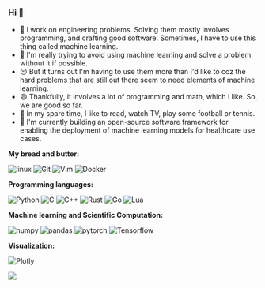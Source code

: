 ###  Hi 👋


- 🤖  I work on engineering problems. Solving them mostly involves programming, and crafting good software. 
Sometimes, I have to use this thing called machine learning.
- 💩  I'm really trying to avoid using machine learning and solve a problem without it if possible.
- 😒  But it turns out I'm having to use them more than I'd like to coz the hard problems that
are still out there seem to need elements of machine learning.
- 😄  Thankfully, it involves a lot of programming and math, which I like.
So, we are good so far.
- 👻  In my spare time, I like to read, watch TV, play some football or tennis.
- 🏥 I'm currently building an open-source software framework for enabling the deployment of 
machine learning models for healthcare use cases.


**My bread and butter:**

![linux](https://img.shields.io/badge/-linux-170c3d?style=flat-square&logo=linux)
![Git](https://img.shields.io/badge/-Git-grey?style=flat-square&logo=Git)
![Vim](https://img.shields.io/badge/-Vim-245416?style=flat-square&logo=Vim)
![Docker](https://img.shields.io/badge/-Docker-163e94?style=flat-square&logo=Docker)

**Programming languages:**

![Python](https://img.shields.io/badge/-python-735f10?style=flat-square&logo=python)
![C](https://img.shields.io/badge/-C-0d1e75?style=flat-square&logo=C)
![C++](https://img.shields.io/badge/-C++-00599C?style=flat-square&logo=c++)
![Rust](https://img.shields.io/badge/-Rust-a83d0f?style=flat-square&logo=rust)
![Go](https://img.shields.io/badge/-Go-0f046b?style=flat-square&logo=go)
![Lua](https://img.shields.io/badge/-lua-0f046b?style=flat-square&logo=lua)

**Machine learning and Scientific Computation:**

![numpy](https://img.shields.io/badge/-NumPy-031a07?style=flat-square&logo=numpy)
![pandas](https://img.shields.io/badge/-Pandas-031a07?style=flat-square&logo=pandas)
![pytorch](https://img.shields.io/badge/-PyTorch-031a07?style=flat-square&logo=pytorch)
![Tensorflow](https://img.shields.io/badge/-Tensorflow-031a07?style=flat-square&logo=tensorflow)

**Visualization:**

![Plotly](https://img.shields.io/badge/Plotly-%233F4F75.svg?style=flat-square&logo=plotly&logoColor=white)


<img align="left" src="https://github-readme-stats.vercel.app/api?username=amrit110&show_icons=true&hide_border=true">
